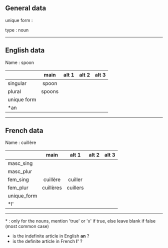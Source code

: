 ## General data

unique form :

type : noun

---

## English data

Name : spoon

|             |  main  | alt 1 | alt 2 | alt 3 |
| :---------- | :----: | :---: | :---: | ----- |
| singular    | spoon  |       |       |       |
| plural      | spoons |       |       |       |
| unique form |        |       |       |       |
| \*an        |        |       |       |       |

---

## French data

Name : cuillère

|             |   main    |  alt 1   | alt 2 | alt 3 |
| :---------- | :-------: | :------: | :---: | :---: |
| masc_sing   |           |          |       |       |
| masc_plur   |           |          |       |       |
| fem_sing    | cuillère  | cuiller  |       |       |
| fem_plur    | cuillères | cuillers |       |       |
| unique_form |           |          |       |       |
| \*l'        |           |          |       |       |

---

\* : only for the nouns, mention 'true' or 'x' if true, else leave blank if false (most common case)

- is the indefinite article in English **an** ?
- is the definite article in French **l'** ?
